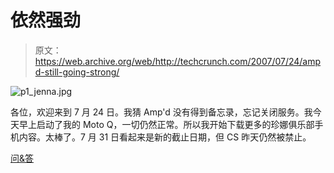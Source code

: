 # 依然强劲

> 原文：<https://web.archive.org/web/http://techcrunch.com/2007/07/24/ampd-still-going-strong/>

![p1_jenna.jpg](img/c4ca84b99d3f42fca9b0c5f014f858e8.png)

各位，欢迎来到 7 月 24 日。我猜 Amp'd 没有得到备忘录，忘记关闭服务。我今天早上启动了我的 Moto Q，一切仍然正常。所以我开始下载更多的珍娜俱乐部手机内容。太棒了。7 月 31 日看起来是新的截止日期，但 CS 昨天仍然被禁止。

[问&答](https://web.archive.org/web/20201125145646/http://promotions.ampd.com/q_and_a/)
